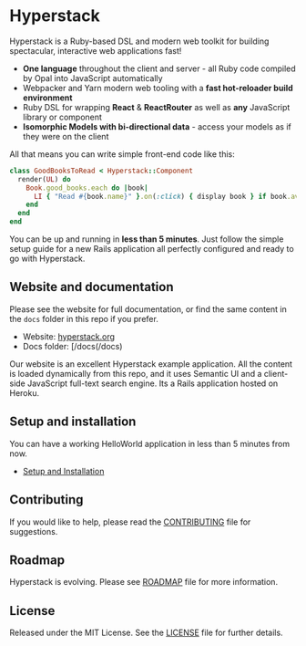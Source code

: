 # Hyperstack

Hyperstack is a Ruby-based DSL and modern web toolkit for building spectacular, interactive web applications fast! 

+ **One language** throughout the client and server - all Ruby code compiled by Opal into JavaScript automatically
+ Webpacker and Yarn modern web tooling with a **fast hot-reloader build environment**
+ Ruby DSL for wrapping **React** & **ReactRouter** as well as **any** JavaScript library or component
+ **Isomorphic Models with bi-directional data** - access your models as if they were on the client 

All that means you can write simple front-end code like this:

```ruby
class GoodBooksToRead < Hyperstack::Component
  render(UL) do
    Book.good_books.each do |book|
      LI { "Read #{book.name}" }.on(:click) { display book } if book.available?
    end
  end
end
```
You can be up and running in **less than 5 minutes**. Just follow the simple setup guide for a new Rails application all perfectly configured and ready to go with Hyperstack.

## Website and documentation

Please see the website for full documentation, or find the same content in the `docs` folder in this repo if you prefer.

+ Website: [hyperstack.org](https://hyperstack.org)
+ Docs folder: [/docs(/docs)

Our website is an excellent Hyperstack example application. All the content is loaded dynamically from this repo, and it uses Semantic UI and a client-side JavaScript full-text search engine. Its a Rails application hosted on Heroku. 

## Setup and installation

You can have a working HelloWorld application in less than 5 minutes from now. 

+ [Setup and Installation](/install)

## Contributing

If you would like to help, please read the [CONTRIBUTING][] file for suggestions.

[contributing]: CONTRIBUTING.md

## Roadmap

Hyperstack is evolving. Please see [ROADMAP][] file for more information.

[roadmap]: ROADMAP.md

## License

Released under the MIT License.  See the [LICENSE][] file for further details.

[license]: LICENSE
